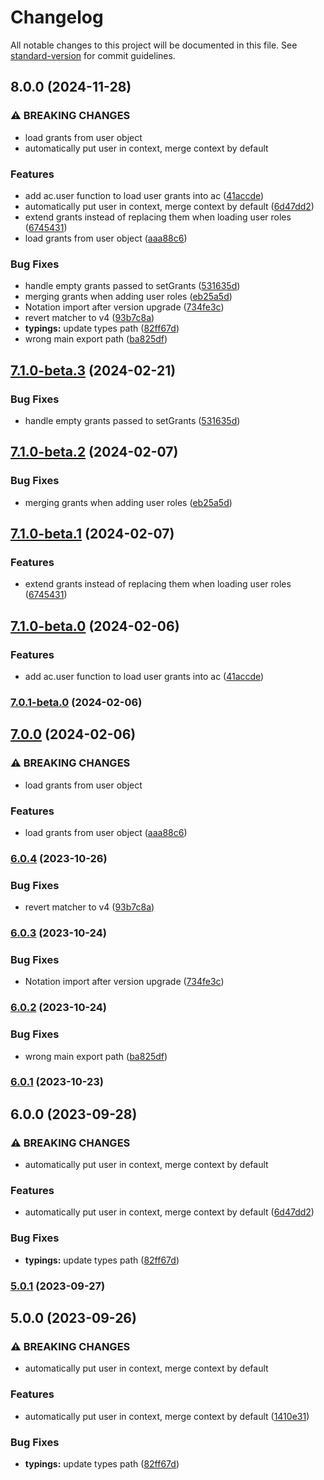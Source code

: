 # Changelog

All notable changes to this project will be documented in this file. See [standard-version](https://github.com/conventional-changelog/standard-version) for commit guidelines.

## 8.0.0 (2024-11-28)


### ⚠ BREAKING CHANGES

* load grants from user object
* automatically put user in context, merge context by default

### Features

* add ac.user function to load user grants into ac ([41accde](https://github.com/kurbar/access-control/commit/41accde69837172191bcbec87480dedfa138538d))
* automatically put user in context, merge context by default ([6d47dd2](https://github.com/kurbar/access-control/commit/6d47dd25c146bd49edf758378e1f5a9ee1a0e320))
* extend grants instead of replacing them when loading user roles ([6745431](https://github.com/kurbar/access-control/commit/6745431f2dde24e58bcd40bdd5f227c317e5e676))
* load grants from user object ([aaa88c6](https://github.com/kurbar/access-control/commit/aaa88c6cf64e5f86a30bd35966dab9cc9fffcd2f))


### Bug Fixes

* handle empty grants passed to setGrants ([531635d](https://github.com/kurbar/access-control/commit/531635d3467d320d30c2c5ca0a1c2b028f9cfed6))
* merging grants when adding user roles ([eb25a5d](https://github.com/kurbar/access-control/commit/eb25a5d0e8d217febf71a702a34200d06edadaf0))
* Notation import after version upgrade ([734fe3c](https://github.com/kurbar/access-control/commit/734fe3c00af1c75da066127c037cae7c736d4fb7))
* revert matcher to v4 ([93b7c8a](https://github.com/kurbar/access-control/commit/93b7c8a52338db01473c99dc72167a44fcb2f272))
* **typings:** update types path ([82ff67d](https://github.com/kurbar/access-control/commit/82ff67d678c6ad22f06eadad7bed3dd48db5d82d))
* wrong main export path ([ba825df](https://github.com/kurbar/access-control/commit/ba825df74357e14208aae052d7707f587795efb8))

## [7.1.0-beta.3](https://github.com/kyrisu/access-control/compare/v7.1.0-beta.2...v7.1.0-beta.3) (2024-02-21)


### Bug Fixes

* handle empty grants passed to setGrants ([531635d](https://github.com/kyrisu/access-control/commit/531635d3467d320d30c2c5ca0a1c2b028f9cfed6))

## [7.1.0-beta.2](https://github.com/kyrisu/access-control/compare/v7.1.0-beta.1...v7.1.0-beta.2) (2024-02-07)


### Bug Fixes

* merging grants when adding user roles ([eb25a5d](https://github.com/kyrisu/access-control/commit/eb25a5d0e8d217febf71a702a34200d06edadaf0))

## [7.1.0-beta.1](https://github.com/kyrisu/access-control/compare/v7.1.0-beta.0...v7.1.0-beta.1) (2024-02-07)


### Features

* extend grants instead of replacing them when loading user roles ([6745431](https://github.com/kyrisu/access-control/commit/6745431f2dde24e58bcd40bdd5f227c317e5e676))

## [7.1.0-beta.0](https://github.com/kyrisu/access-control/compare/v7.0.1-beta.0...v7.1.0-beta.0) (2024-02-06)


### Features

* add ac.user function to load user grants into ac ([41accde](https://github.com/kyrisu/access-control/commit/41accde69837172191bcbec87480dedfa138538d))

### [7.0.1-beta.0](https://github.com/kyrisu/access-control/compare/v7.0.0...v7.0.1-beta.0) (2024-02-06)

## [7.0.0](https://github.com/kyrisu/access-control/compare/v6.0.4...v7.0.0) (2024-02-06)


### ⚠ BREAKING CHANGES

* load grants from user object

### Features

* load grants from user object ([aaa88c6](https://github.com/kyrisu/access-control/commit/aaa88c6cf64e5f86a30bd35966dab9cc9fffcd2f))

### [6.0.4](https://github.com/kyrisu/access-control/compare/v6.0.3...v6.0.4) (2023-10-26)


### Bug Fixes

* revert matcher to v4 ([93b7c8a](https://github.com/kyrisu/access-control/commit/93b7c8a52338db01473c99dc72167a44fcb2f272))

### [6.0.3](https://github.com/kyrisu/access-control/compare/v6.0.2...v6.0.3) (2023-10-24)


### Bug Fixes

* Notation import after version upgrade ([734fe3c](https://github.com/kyrisu/access-control/commit/734fe3c00af1c75da066127c037cae7c736d4fb7))

### [6.0.2](https://github.com/kyrisu/access-control/compare/v6.0.1...v6.0.2) (2023-10-24)


### Bug Fixes

* wrong main export path ([ba825df](https://github.com/kyrisu/access-control/commit/ba825df74357e14208aae052d7707f587795efb8))

### [6.0.1](https://github.com/kyrisu/access-control/compare/v6.0.0...v6.0.1) (2023-10-23)

## 6.0.0 (2023-09-28)


### ⚠ BREAKING CHANGES

* automatically put user in context, merge context by default

### Features

* automatically put user in context, merge context by default ([6d47dd2](https://github.com/kyrisu/access-control/commit/6d47dd25c146bd49edf758378e1f5a9ee1a0e320))


### Bug Fixes

* **typings:** update types path ([82ff67d](https://github.com/kyrisu/access-control/commit/82ff67d678c6ad22f06eadad7bed3dd48db5d82d))

### [5.0.1](https://github.com/kyrisu/access-control/compare/v5.0.0...v5.0.1) (2023-09-27)

## 5.0.0 (2023-09-26)


### ⚠ BREAKING CHANGES

* automatically put user in context, merge context by default

### Features

* automatically put user in context, merge context by default ([1410e31](https://github.com/kyrisu/access-control/commit/1410e31438c1def3a53d9c6db2309db59d5201dc))


### Bug Fixes

* **typings:** update types path ([82ff67d](https://github.com/kyrisu/access-control/commit/82ff67d678c6ad22f06eadad7bed3dd48db5d82d))
